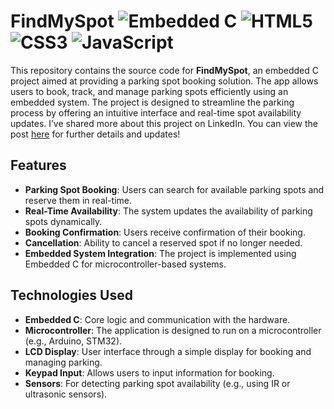 # FindMySpot  ![Embedded C](https://img.shields.io/badge/Embedded%20C-%2300599C.svg?style=for-the-badge&logo=c&logoColor=white) ![HTML5](https://img.shields.io/badge/html5-%23E34F26.svg?style=for-the-badge&logo=html5&logoColor=white) ![CSS3](https://img.shields.io/badge/css3-%231572B6.svg?style=for-the-badge&logo=css3&logoColor=white) ![JavaScript](https://img.shields.io/badge/javascript-%23323330.svg?style=for-the-badge&logo=javascript&logoColor=%23F7DF1E)

This repository contains the source code for **FindMySpot**, an embedded C project aimed at providing a parking spot booking solution. The app allows users to book, track, and manage parking spots efficiently using an embedded system. The project is designed to streamline the parking process by offering an intuitive interface and real-time spot availability updates.
I’ve shared more about this project on LinkedIn. You can view the post [here](https://www.linkedin.com/posts/ankurrajsahu_embeddedsystems-iot-arduino-activity-7233725665357832193-MLX7?utm_source=share&utm_medium=member_desktop) for further details and updates!

## Features

- **Parking Spot Booking**: Users can search for available parking spots and reserve them in real-time.
- **Real-Time Availability**: The system updates the availability of parking spots dynamically.
- **Booking Confirmation**: Users receive confirmation of their booking.
- **Cancellation**: Ability to cancel a reserved spot if no longer needed.
- **Embedded System Integration**: The project is implemented using Embedded C for microcontroller-based systems.

## Technologies Used

- **Embedded C**: Core logic and communication with the hardware.
- **Microcontroller**: The application is designed to run on a microcontroller (e.g., Arduino, STM32).
- **LCD Display**: User interface through a simple display for booking and managing parking.
- **Keypad Input**: Allows users to input information for booking.
- **Sensors**: For detecting parking spot availability (e.g., using IR or ultrasonic sensors).

